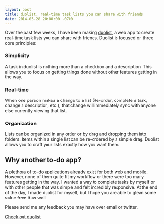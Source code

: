 ```yaml
---
layout: post
title: duolist, real-time task lists you can share with friends
date: 2014-05-28 20:00:00 -0700
---
```


Over the past few weeks, I have been making [duolist](https://duolist.io), a web app to create real-time task lists you can share with friends. Duolist is focused on three core principles:

### Simplicity

A task in duolist is nothing more than a checkbox and a description. This allows you to focus on getting things done without other features getting in the way.

### Real-time

When one person makes a change to a list (Re-order, complete a task, change a description, etc.), that change will immediately sync with anyone else currently viewing that list.

### Organization

Lists can be organized in any order or by drag and dropping them into folders. Items within a single list can be re-ordered by a simple drag. Duolist allows you to craft your lists exactly how you want them.

## Why another to-do app?

A plethora of to-do applications already exist for both web and mobile. However, none of them quite fit my workflow or there were too many features getting in the way. I wanted a way to complete tasks by myself or with other people that was simple and felt incredibly responsive. At the end of the day, I made duolist for myself, but I hope you are able to glean some value from it as well.

Please send me any feedback you may have over email or twitter.

[Check out duolist](https://duolist.io)
